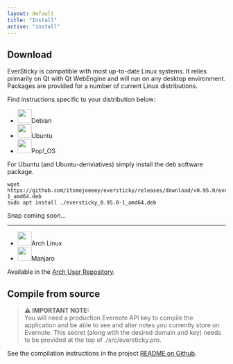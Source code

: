 ```yaml
---
layout: default
title: "Install"
active: "install"
---
```


## Download

EverSticky is compatible with most up-to-date Linux systems. It relies primarily on Qt with Qt WebEngine and will run on any desktop environment. Packages are provided for a number of current Linux distributions.

Find instructions specific to your distribution below:

<div class="row pt-3">
    <div class="col-md-3">
        <ul class="list-unstyled">
            <li class="pb-2"><img width="32" height="32" class="d-inline-block me-2" src="{{ "/assets/img/distros/debian.png" }}" />Debian</li>
            <li class="pb-2"><img width="32" height="32" class="d-inline-block me-2" src="{{ "/assets/img/distros/ubuntu.png" }}" />Ubuntu</li>
            <li class="pb-2"><img width="32" height="32" class="d-inline-block me-2" src="{{ "/assets/img/distros/pop_os.png" }}" />Pop!_OS</li>
        </ul>
    </div>
    <div class="col-md-9">
        <p>For Ubuntu (and Ubuntu-deriviatives) simply install the deb software package.</p>
        <pre><code>wget https://github.com/itsmejoeeey/eversticky/releases/download/v0.95.0/eversticky_0.95.0-1_amd64.deb
sudo apt install ./eversticky_0.95.0-1_amd64.deb</code></pre>
        <p>Snap coming soon...</p>
    </div>
</div>

<hr class="my-3 mx-auto">

<div class="row pt-3 pb-4">
    <div class="col-md-3">
        <ul class="list-unstyled">
            <li class="pb-2"><img width="32" height="32" class="d-inline-block me-2" src="{{ "/assets/img/distros/arch.png" }}" />Arch Linux</li>
            <li class="pb-2"><img width="32" height="32" class="d-inline-block me-2" src="{{ "/assets/img/distros/manjaro.png" }}" />Manjaro</li>
        </ul>
    </div>
    <div class="col-md-9 styled-links">
        <p>Available in the <a href="https://aur.archlinux.org/packages/eversticky/">Arch User Repository</a>.</p>
    </div>
</div>

## Compile from source

> **⚠ IMPORTANT NOTE:**  
> You will need a production Evernote API key to compile the application and be able to see and alter notes you currently store on Evernote. This secret (along with the desired domain and key) needs to be provided at the top of ./src/eversticky.pro.

<p class="styled-links">
    See the compilation instructions in the project <a href="https://github.com/itsmejoeeey/eversticky#compiling-from-source">README on Github</a>.
</p>
